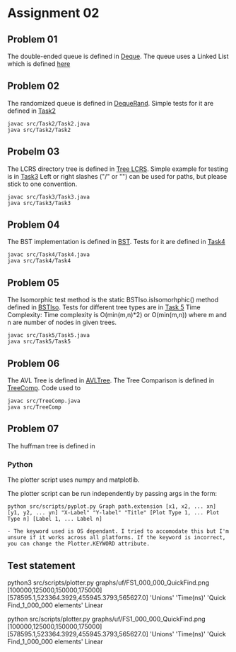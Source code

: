 # Assignment 02

## Problem 01 
The double-ended queue is defined in [Deque](src/Task1/Deque.java).
The queue uses a Linked List which is defined [here](src/Task1/LinkedList.java)

## Problem 02
The randomized queue is defined in [DequeRand](src/Task2/DequeRand.java).
Simple tests for it are defined in [Task2](src/Task2/Task2.java)

```shell
javac src/Task2/Task2.java
java src/Task2/Task2
```


## Probelm 03
The LCRS directory tree is defined in [Tree LCRS](src/Task3/TreeLCRS.java).
Simple example for testing is in [Task3](src/Task3/Task3.java)
Left or right slashes ("/" or "\") can be used for paths, but please stick to one convention.

```shell
javac src/Task3/Task3.java
java src/Task3/Task3
```

## Problem 04
The BST implementation is defined in [BST](src/Task4/BST.java).
Tests for it are defined in [Task4](src/Task4/Task4.java)

```shell
javac src/Task4/Task4.java
java src/Task4/Task4
```

## Problem 05
The Isomorphic test method is the static BSTIso.isIsomorhphic() method defined in [BSTIso](src/Task5/BSTIso.java).
Tests for different tree types are in [Task 5](src/Task5/Task5.java)
Time Complexity: Time complexity is O(min(m,n)*2) or O(min(m,n)) where m and n are number of nodes in given trees.

```shell
javac src/Task5/Task5.java
java src/Task5/Task5
```

## Problem 06
The AVL Tree is defined in [AVLTree](src/Task6/AVLTree.java).
The Tree Comparison is defined in [TreeComp](src/Task6/Task6.java).
Code used to 

```shell
javac src/TreeComp.java
java src/TreeComp
```


## Problem 07
The huffman tree is defined in [](src/Task7/Task7.java)

### Python
The plotter script uses numpy and matplotlib.

The plotter script can be run independently by passing args in the form:
```
python src/scripts/pyplot.py Graph path.extension [x1, x2, ... xn] [y1, y2, ... yn] "X-Label" "Y-label" "Title" [Plot Type 1, ... Plot Type n] [Label 1, ... Label n]

- The keyword used is OS dependant. I tried to accomodate this but I'm unsure if it works across all platforms. If the keyword is incorrect, you can change the Plotter.KEYWORD attribute.
```

## Test statement

python3 src/scripts/plotter.py graphs/uf/FS1_000_000_QuickFind.png [100000,125000,150000,175000] [578595.1,523364.3929,455945.3793,565627.0] 'Unions' 'Time(ns)' 'Quick Find_1_000_000 elements' Linear

python src/scripts/plotter.py graphs/uf/FS1_000_000_QuickFind.png [100000,125000,150000,175000] [578595.1,523364.3929,455945.3793,565627.0] 'Unions' 'Time(ns)' 'Quick Find_1_000_000 elements' Linear